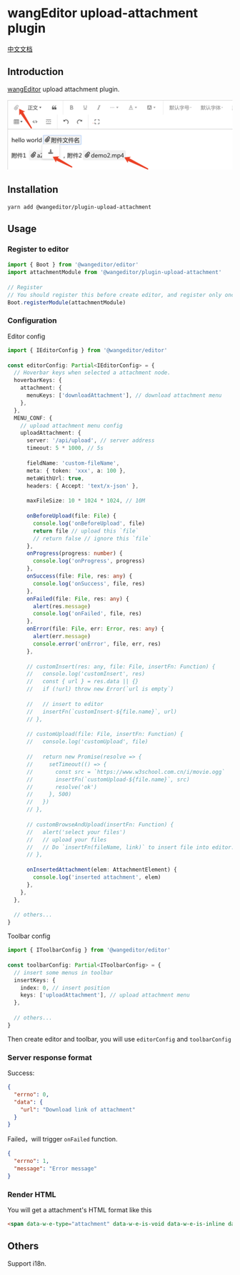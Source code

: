 # wangEditor upload-attachment plugin

[中文文档](./README.md)

## Introduction

[wangEditor](https://www.wangeditor.com/v5/) upload attachment plugin.

![](./_img/demo.png)

## Installation

```shell
yarn add @wangeditor/plugin-upload-attachment
```

## Usage

### Register to editor

```js
import { Boot } from '@wangeditor/editor'
import attachmentModule from '@wangeditor/plugin-upload-attachment'

// Register
// You should register this before create editor, and register only once (not repeatedly).
Boot.registerModule(attachmentModule)
```

### Configuration

Editor config

```ts
import { IEditorConfig } from '@wangeditor/editor'

const editorConfig: Partial<IEditorConfig> = {
  // Hoverbar keys when selected a attachment node.
  hoverbarKeys: {
    attachment: {
      menuKeys: ['downloadAttachment'], // download attachment menu
    },
  },
  MENU_CONF: {
    // upload attachment menu config
    uploadAttachment: {
      server: '/api/upload', // server address
      timeout: 5 * 1000, // 5s

      fieldName: 'custom-fileName',
      meta: { token: 'xxx', a: 100 },
      metaWithUrl: true,
      headers: { Accept: 'text/x-json' },

      maxFileSize: 10 * 1024 * 1024, // 10M

      onBeforeUpload(file: File) {
        console.log('onBeforeUpload', file)
        return file // upload this `file`
        // return false // ignore this `file`
      },
      onProgress(progress: number) {
        console.log('onProgress', progress)
      },
      onSuccess(file: File, res: any) {
        console.log('onSuccess', file, res)
      },
      onFailed(file: File, res: any) {
        alert(res.message)
        console.log('onFailed', file, res)
      },
      onError(file: File, err: Error, res: any) {
        alert(err.message)
        console.error('onError', file, err, res)
      },

      // customInsert(res: any, file: File, insertFn: Function) {
      //   console.log('customInsert', res)
      //   const { url } = res.data || {}
      //   if (!url) throw new Error(`url is empty`)

      //   // insert to editor
      //   insertFn(`customInsert-${file.name}`, url)
      // },

      // customUpload(file: File, insertFn: Function) {
      //   console.log('customUpload', file)

      //   return new Promise(resolve => {
      //     setTimeout(() => {
      //       const src = `https://www.w3school.com.cn/i/movie.ogg`
      //       insertFn(`customUpload-${file.name}`, src)
      //       resolve('ok')
      //     }, 500)
      //   })
      // },

      // customBrowseAndUpload(insertFn: Function) {
      //   alert('select your files')
      //   // upload your files
      //   // Do `insertFn(fileName, link)` to insert file into editor.
      // },

      onInsertedAttachment(elem: AttachmentElement) {
        console.log('inserted attachment', elem)
      },
    },
  },

  // others...
}
```

Toolbar config

```ts
import { IToolbarConfig } from '@wangeditor/editor'

const toolbarConfig: Partial<IToolbarConfig> = {
  // insert some menus in toolbar
  insertKeys: {
    index: 0, // insert position
    keys: ['uploadAttachment'], // upload attachment menu
  },

  // others...
}
```

Then create editor and toolbar, you will use `editorConfig` and `toolbarConfig`

### Server response format

Success:

```json
{
  "errno": 0,
  "data": {
    "url": "Download link of attachment"
  }
}
```

Failed，will trigger `onFailed` function.

```json
{
  "errno": 1,
  "message": "Error message"
}
```

### Render HTML

You will get a attachment's HTML format like this

```html
<span data-w-e-type="attachment" data-w-e-is-void data-w-e-is-inline data-link="https://xxx.com/aaa/bbb/xxx.zip" data-fileName="xxx.zip">xxx.zip</span>
```

## Others

Support i18n.
